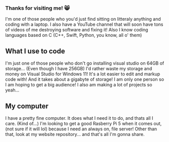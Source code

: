 ### Thanks for visiting me! 😸

I'm one of those people who you'd just find sitting on litteraly anything and coding with a laptop. I also have a YouTube channel that will soon have tons of videos of me destroying software and fixing it! Also I know coding languages based on C (C++, Swift, Python, you know, all o' them)

## What I use to code

I'm just one of those people who don't go installing visual studio on 64GB of storage... (Even though I have 256GB) I'd rather waste my storage and money on Visual Studio for Windows 11! It's a lot easier to edit and markup code with! And it takes about a gigabyte of storage! I am only one person so I am hoping to get a big audience! I also am making a lot of projects so yeah...

## My computer

I have a pretty fine computer. It does what I need it to do, and thats all I care. (Kind of...) I'm looking to get a good Rasberry Pi 5 when it comes out, (not sure if it will lol)  because I need an always on, file server! Other than that, look at my website repository... and that's all I'm gonna share.
